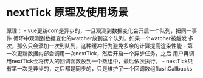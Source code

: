 

# nextTick 原理及使用场景

   原理：
       - vue更新dom是异步的，一旦观测到数据变化会开启一个队列，把同一事件
         循环中观测到数据变化的watcher放到这个队列。如果一个watcher被触发
         多次，那么只会添加一次到队列，这种缓冲行为避免多余的计算提高渲染性能
       - 第一次更新数据内部会调用一次nextTick，然后开启一个异步任务，之后
         用户再调用nextTick会将传入的回调函数放到一个数组中，最后依次执行。
       - nextTick只有第一次是异步的，之后都是同步的，只是维护了一个回调数组flushCallbacks  